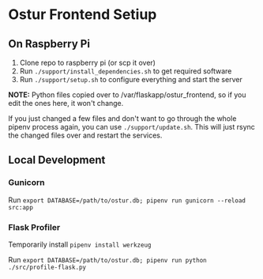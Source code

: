 # Ostur Frontend Setiup

## On Raspberry Pi

1. Clone repo to raspberry pi (or scp it over)
2. Run `./support/install_dependencies.sh` to get required software
3. Run `./support/setup.sh` to configure everything and start the server

**NOTE:** Python files copied over to /var/flaskapp/ostur_frontend, so if you edit the ones here, it won't change.

If you just changed a few files and don't want to go through the whole pipenv process again, you can use `./support/update.sh`. This will just rsync the changed files over and restart the services.

## Local Development

### Gunicorn
Run `export DATABASE=/path/to/ostur.db; pipenv run gunicorn --reload src:app`

### Flask Profiler

Temporarily install `pipenv install werkzeug`

Run `export DATABASE=/path/to/ostur.db; pipenv run python ./src/profile-flask.py`
